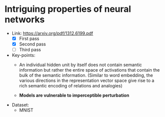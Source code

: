 # Intriguing properties of neural networks

- Link: https://arxiv.org/pdf/1312.6199.pdf
  - [x] First pass
  - [x] Second pass
  - [ ] Third pass
- Key-points:
  - An individual hidden unit by itself does not contain semantic information but rather the entire space of activations that contain the bulk of the semantic information. (Similar to word embedding, the various directions in the representation vector space give rise to a rich semantic encoding of relations and analogies)

  - **Models are vulnerable to imperceptible perturbation**
- Dataset:
  - MNIST
